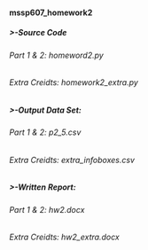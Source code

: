#### mssp607_homework2
##### >-Source Code
###### Part 1 & 2: homeword2.py
###### Extra Creidts: homework2_extra.py
##### >-Output Data Set:
###### Part 1 & 2: p2_5.csv
###### Extra Creidts: extra_infoboxes.csv
##### >-Written Report:
###### Part 1 & 2: hw2.docx
###### Extra Creidts: hw2_extra.docx

